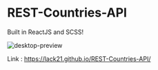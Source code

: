 # REST-Countries-API

Built in ReactJS and SCSS!  

![desktop-preview](https://user-images.githubusercontent.com/100687592/225697620-c8fc72cd-b4a2-4cd2-ba98-193d15554193.jpg)

Link : https://lack21.github.io/REST-Countries-API/
